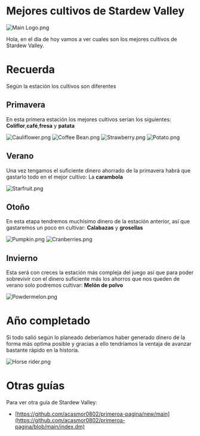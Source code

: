 # Mejores cultivos de Stardew Valley


   ![Main Logo.png](https://stardewvalleywiki.com/mediawiki/images/6/68/Main_Logo.png)
  
   Hola, en el día de hoy vamos a ver cuales son los mejores cultivos de Stardew Valley.
#  Recuerda

Según la estación los cultivos son diferentes

## Primavera

En esta primera estación los mejores cultivos serían los siguientes:
 **Coliflor**,**café**,**fresa** y **patata**

 ![Cauliflower.png](https://stardewvalleywiki.com/mediawiki/images/a/aa/Cauliflower.png) ![Coffee Bean.png](https://stardewvalleywiki.com/mediawiki/images/3/33/Coffee_Bean.png) ![Strawberry.png](https://stardewvalleywiki.com/mediawiki/images/6/6d/Strawberry.png) ![Potato.png](https://stardewvalleywiki.com/mediawiki/images/c/c2/Potato.png)

## Verano

Una vez tengamos el suficiente dinero ahorrado de la primavera habrá que gastarlo todo en el mejor cultivo:
La **carambola**

![Starfruit.png](https://stardewvalleywiki.com/mediawiki/images/d/db/Starfruit.png)

## Otoño

En esta etapa tendremos muchísimo dinero de la estación anterior, así que gastaremos un poco en cultivar:
**Calabazas** y **grosellas**

![Pumpkin.png](https://stardewvalleywiki.com/mediawiki/images/6/64/Pumpkin.png) ![Cranberries.png](https://stardewvalleywiki.com/mediawiki/images/6/6e/Cranberries.png)

## Invierno

Esta será con creces la estación más compleja del juego así que para poder sobrevivir con el dinero suficiente más los ahorros que nos queden de verano solo podremos cultivar:
**Melón de polvo**                

![Powdermelon.png](https://stardewvalleywiki.com/mediawiki/images/a/aa/Powdermelon.png)

# Año completado

Si todo salió según lo planeado deberíamos haber generado dinero de la forma más optima posible y gracias a ello tendríamos la ventaja de avanzar bastante rápido en la historia.

![Horse rider.png](https://stardewvalleywiki.com/mediawiki/images/a/af/Horse_rider.png)


# Otras guías

Para ver otra guía de Stardew Valley:
- [https://github.com/acasmor0802/primeroa-pagina/new/main](https://github.com/acasmor0802/primeroa-pagina/blob/main/index.dm)


